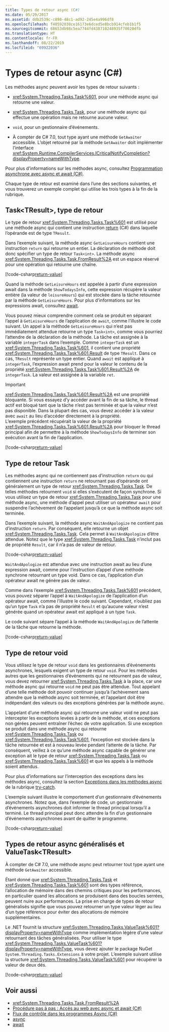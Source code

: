 ```yaml
---
title: Types de retour async (C#)
ms.date: 05/29/2017
ms.assetid: ddb2539c-c898-48c1-ad92-245e4a996df8
ms.openlocfilehash: f40592038ce16173e6dced5e8bcb914cfeb1b1f5
ms.sourcegitcommit: 68653db98c5ea7744fd438710248935f70020dfb
ms.translationtype: HT
ms.contentlocale: fr-FR
ms.lasthandoff: 08/22/2019
ms.locfileid: "69922036"
---
```

# <a name="async-return-types-c"></a>Types de retour async (C#)
Les méthodes async peuvent avoir les types de retour suivants :

- <xref:System.Threading.Tasks.Task%601>, pour une méthode async qui retourne une valeur. 
 
- <xref:System.Threading.Tasks.Task>, pour une méthode async qui effectue une opération mais ne retourne aucune valeur.

- `void`, pour un gestionnaire d’événements. 

- À compter de C# 7.0, tout type ayant une méthode `GetAwaiter` accessible. L’objet retourné par la méthode `GetAwaiter` doit implémenter l’interface <xref:System.Runtime.CompilerServices.ICriticalNotifyCompletion?displayProperty=nameWithType>.
  
Pour plus d’informations sur les méthodes async, consultez [Programmation asynchrone avec async et await (C#)](./index.md).  
  
Chaque type de retour est examiné dans l’une des sections suivantes, et vous trouverez un exemple complet qui utilise les trois types à la fin de la rubrique.  
  
## <a name="BKMK_TaskTReturnType"></a> Task\<TResult\>, type de retour  
Le type de retour <xref:System.Threading.Tasks.Task%601> est utilisé pour une méthode async qui contient une instruction [return](../../../language-reference/keywords/return.md) (C#) dans laquelle l’opérande est de type `TResult`.  
  
Dans l’exemple suivant, la méthode async `GetLeisureHours` contient une instruction `return` qui retourne un entier. La déclaration de méthode doit donc spécifier un type de retour `Task<int>`.  La méthode async <xref:System.Threading.Tasks.Task.FromResult%2A> est un espace réservé pour une opération qui retourne une chaîne.
  
[!code-csharp[return-value](../../../../../samples/snippets/csharp/programming-guide/async/async-returns1.cs)]

Quand la méthode `GetLeisureHours` est appelée à partir d’une expression await dans la méthode `ShowTodaysInfo`, cette expression récupère la valeur entière (la valeur de `leisureHours`) qui est stockée dans la tâche retournée par la méthode `GetLeisureHours`. Pour plus d’informations sur les expressions await, consultez [await](../../../language-reference/keywords/await.md).  
  
Vous pouvez mieux comprendre comment cela se produit en séparant l’appel à `GetLeisureHours` de l’application de `await`, comme l’illustre le code suivant. Un appel à la méthode `GetLeisureHours` qui n’est pas immédiatement attendue retourne un type `Task<int>`, comme vous pourriez l’attendre de la déclaration de la méthode. La tâche est assignée à la variable `integerTask` dans l’exemple. Comme `integerTask` est un <xref:System.Threading.Tasks.Task%601>, il contient une propriété <xref:System.Threading.Tasks.Task%601.Result> de type `TResult`. Dans ce cas, `TResult` représente un type entier. Quand `await` est appliqué à `integerTask`, l’expression await prend pour la valeur le contenu de la propriété <xref:System.Threading.Tasks.Task%601.Result%2A> de `integerTask`. La valeur est assignée à la variable `ret`.  
  
> [!IMPORTANT]
> <xref:System.Threading.Tasks.Task%601.Result%2A> est une propriété bloquante. Si vous essayez d’y accéder avant la fin de sa tâche, le thread actif est bloqué tant que la tâche n’est pas terminée et que la valeur n’est pas disponible. Dans la plupart des cas, vous devez accéder à la valeur avec `await` au lieu d’accéder directement à la propriété. <br/> L’exemple précédent récupérait la valeur de la propriété <xref:System.Threading.Tasks.Task%601.Result%2A> pour bloquer le thread principal afin de permettre à la méthode `ShowTodaysInfo` de terminer son exécution avant la fin de l’application.  

[!code-csharp[return-value](../../../../../samples/snippets/csharp/programming-guide/async/async-returns1a.cs#1)]
  
## <a name="BKMK_TaskReturnType"></a> Type de retour Task  
Les méthodes async qui ne contiennent pas d’instruction `return` ou qui contiennent une instruction `return` ne retournant pas d’opérande ont généralement un type de retour <xref:System.Threading.Tasks.Task>. De telles méthodes retournent `void` si elles s’exécutent de façon synchrone. Si vous utilisez un type de retour <xref:System.Threading.Tasks.Task> pour une méthode async, une méthode d’appel peut utiliser un opérateur `await` pour suspendre l’achèvement de l’appelant jusqu’à ce que la méthode async soit terminée.  
  
Dans l’exemple suivant, la méthode async `WaitAndApologize` ne contient pas d’instruction `return`. Par conséquent, elle retourne un objet <xref:System.Threading.Tasks.Task>. Cela permet à `WaitAndApologize` d’être attendue. Notez que le type <xref:System.Threading.Tasks.Task> n’inclut pas de propriété `Result`, car il n’a pas de valeur de retour.  

[!code-csharp[return-value](../../../../../samples/snippets/csharp/programming-guide/async/async-returns2.cs)]  
  
`WaitAndApologize` est attendue avec une instruction await au lieu d’une expression await, comme pour l’instruction d’appel d’une méthode synchrone retournant un type void. Dans ce cas, l’application d’un opérateur await ne génère pas de valeur.  
  
Comme dans l’exemple <xref:System.Threading.Tasks.Task%601> précédent, vous pouvez séparer l’appel à `WaitAndApologize` de l’application d’un opérateur await, comme l’illustre le code suivant. Cependant, n’oubliez pas qu’un type `Task` n’a pas de propriété `Result` et qu’aucune valeur n’est générée quand un opérateur await est appliqué à un type `Task`.  
  
Le code suivant sépare l’appel à la méthode `WaitAndApologize` de l’attente de la tâche que retourne la méthode.  
 
[!code-csharp[return-value](../../../../../samples/snippets/csharp/programming-guide/async/async-returns2a.cs#1)]  
 
## <a name="BKMK_VoidReturnType"></a> Type de retour void

Vous utilisez le type de retour `void` dans les gestionnaires d’événements asynchrones, lesquels exigent un type de retour `void`. Pour les méthodes autres que les gestionnaires d’événements qui ne retournent pas de valeur, vous devez retourner <xref:System.Threading.Tasks.Task> à la place, car une méthode async qui retourne `void` ne peut pas être attendue. Tout appelant d’une telle méthode doit pouvoir continuer jusqu’à l’achèvement sans attendre que la méthode async soit terminée, et l’appelant doit être indépendant des valeurs ou des exceptions générées par la méthode async.  
  
L’appelant d’une méthode async qui retourne une valeur void ne peut pas intercepter les exceptions levées à partir de la méthode, et ces exceptions non gérées peuvent entraîner l’échec de votre application. Si une exception se produit dans une méthode async qui retourne <xref:System.Threading.Tasks.Task> ou <xref:System.Threading.Tasks.Task%601>, l’exception est stockée dans la tâche retournée et est à nouveau levée pendant l’attente de la tâche. Par conséquent, veillez à ce qu’une méthode async capable de générer une exception ait le type de retour <xref:System.Threading.Tasks.Task> ou <xref:System.Threading.Tasks.Task%601> et que les appels à la méthode soient attendus.  
  
Pour plus d’informations sur l’interception des exceptions dans les méthodes async, consultez la section [Exceptions dans les méthodes async](../../../language-reference/keywords/try-catch.md#exceptions-in-async-methods) de la rubrique [try-catch](../../../language-reference/keywords/try-catch.md).  
  
L’exemple suivant illustre le comportement d’un gestionnaire d’événements asynchrones. Notez que, dans l’exemple de code, un gestionnaire d’événements asynchrones doit informer le thread principal lorsqu’il a terminé. Le thread principal peut donc attendre la fin d’un gestionnaire d’événements asynchrones avant de quitter le programme.
 
[!code-csharp[return-value](../../../../../samples/snippets/csharp/programming-guide/async/async-returns3.cs)]  
 
## <a name="generalized-async-return-types-and-valuetasktresult"></a>Types de retour async généralisés et ValueTask\<TResult\>

À compter de C# 7.0, une méthode async peut retourner tout type ayant une méthode `GetAwaiter` accessible.
 
Étant donné que <xref:System.Threading.Tasks.Task> et <xref:System.Threading.Tasks.Task%601> sont des types référence, l’allocation de mémoire dans des chemins critiques pour les performances, en particulier quand les allocations se produisent dans des boucles serrées, peuvent nuire aux performances. La prise en charge de types de retour généralisés signifie que vous pouvez retourner un type valeur léger au lieu d’un type référence pour éviter des allocations de mémoire supplémentaires. 

Le .NET fournit la structure <xref:System.Threading.Tasks.ValueTask%601?displayProperty=nameWithType> comme implémentation légère d’une valeur retournant des tâches généralisées. Pour utiliser le type <xref:System.Threading.Tasks.ValueTask%601?displayProperty=nameWithType>, vous devez ajouter le package NuGet `System.Threading.Tasks.Extensions` à votre projet. L’exemple suivant utilise la structure <xref:System.Threading.Tasks.ValueTask%601> pour récupérer la valeur de deux dés. 
  
[!code-csharp[return-value](../../../../../samples/snippets/csharp/programming-guide/async/async-valuetask.cs)]

## <a name="see-also"></a>Voir aussi

- <xref:System.Threading.Tasks.Task.FromResult%2A>
- [Procédure pas à pas : Accès au web avec async et await (C#)](./walkthrough-accessing-the-web-by-using-async-and-await.md)
- [Flux de contrôle dans les programmes Async (C#)](./control-flow-in-async-programs.md)
- [async](../../../language-reference/keywords/async.md)
- [await](../../../language-reference/keywords/await.md)
